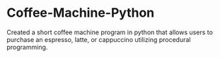 # Coffee-Machine-Python
Created a short coffee machine program in python that allows users to purchase an espresso, latte, or cappuccino utilizing procedural programming.
